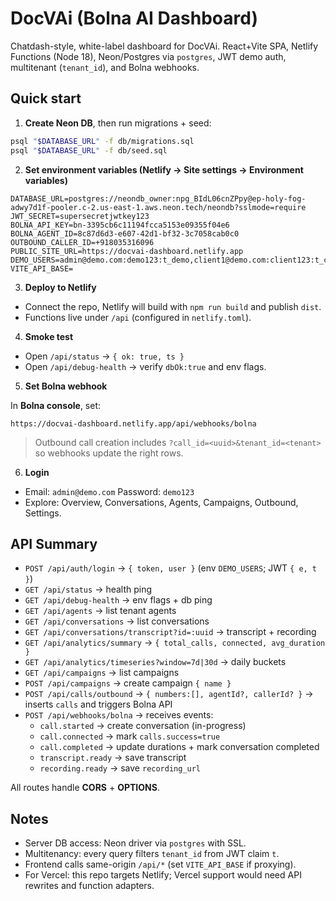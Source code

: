 # DocVAi (Bolna AI Dashboard)

Chatdash-style, white-label dashboard for DocVAi. React+Vite SPA, Netlify Functions (Node 18), Neon/Postgres via `postgres`, JWT demo auth, multitenant (`tenant_id`), and Bolna webhooks.

## Quick start

1. **Create Neon DB**, then run migrations + seed:

```bash
psql "$DATABASE_URL" -f db/migrations.sql
psql "$DATABASE_URL" -f db/seed.sql
```

2. **Set environment variables (Netlify → Site settings → Environment variables)**

```
DATABASE_URL=postgres://neondb_owner:npg_BIdL06cnZPpy@ep-holy-fog-adwy7d1f-pooler.c-2.us-east-1.aws.neon.tech/neondb?sslmode=require
JWT_SECRET=supersecretjwtkey123
BOLNA_API_KEY=bn-3395cb6c11194fcca5153e09355f04e6
BOLNA_AGENT_ID=8c87d6d3-e607-42d1-bf32-3c7058cab0c0
OUTBOUND_CALLER_ID=+918035316096
PUBLIC_SITE_URL=https://docvai-dashboard.netlify.app
DEMO_USERS=admin@demo.com:demo123:t_demo,client1@demo.com:client123:t_client1
VITE_API_BASE=
```

3. **Deploy to Netlify**

- Connect the repo, Netlify will build with `npm run build` and publish `dist`.
- Functions live under `/api` (configured in `netlify.toml`).

4. **Smoke test**

- Open `/api/status` → `{ ok: true, ts }`
- Open `/api/debug-health` → verify `dbOk:true` and env flags.

5. **Set Bolna webhook**

In **Bolna console**, set:
```
https://docvai-dashboard.netlify.app/api/webhooks/bolna
```

> Outbound call creation includes `?call_id=<uuid>&tenant_id=<tenant>` so webhooks update the right rows.

6. **Login**

- Email: `admin@demo.com`  Password: `demo123`
- Explore: Overview, Conversations, Agents, Campaigns, Outbound, Settings.

## API Summary

- `POST /api/auth/login` → `{ token, user }` (env `DEMO_USERS`; JWT `{ e, t }`)
- `GET /api/status` → health ping
- `GET /api/debug-health` → env flags + db ping
- `GET /api/agents` → list tenant agents
- `GET /api/conversations` → list conversations
- `GET /api/conversations/transcript?id=:uuid` → transcript + recording
- `GET /api/analytics/summary` → `{ total_calls, connected, avg_duration }`
- `GET /api/analytics/timeseries?window=7d|30d` → daily buckets
- `GET /api/campaigns` → list campaigns
- `POST /api/campaigns` → create campaign `{ name }`
- `POST /api/calls/outbound` → `{ numbers:[], agentId?, callerId? }` → inserts `calls` and triggers Bolna API
- `POST /api/webhooks/bolna` → receives events:
  - `call.started` → create conversation (in-progress)
  - `call.connected` → mark `calls.success=true`
  - `call.completed` → update durations + mark conversation completed
  - `transcript.ready` → save transcript
  - `recording.ready` → save `recording_url`

All routes handle **CORS** + **OPTIONS**.

## Notes

- Server DB access: Neon driver via `postgres` with SSL.
- Multitenancy: every query filters `tenant_id` from JWT claim `t`.
- Frontend calls same-origin `/api/*` (set `VITE_API_BASE` if proxying).
- For Vercel: this repo targets Netlify; Vercel support would need API rewrites and function adapters.
